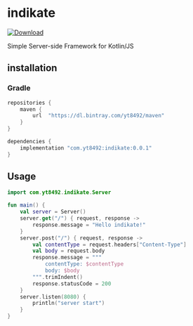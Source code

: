 # indikate
[ ![Download](https://api.bintray.com/packages/yt8492/maven/indikate/images/download.svg?version=0.0.1) ](https://bintray.com/yt8492/maven/indikate/0.0.1/link)

Simple Server-side Framework for Kotlin/JS

## installation

### Gradle

```groovy
repositories {
    maven {
        url  "https://dl.bintray.com/yt8492/maven" 
    }
}

dependencies {
    implementation "com.yt8492:indikate:0.0.1"
}
```

## Usage

```kotlin
import com.yt8492.indikate.Server

fun main() {
    val server = Server()
    server.get("/") { request, response ->
        response.message = "Hello indikate!"
    }
    server.post("/") { request, response ->
        val contentType = request.headers["Content-Type"]
        val body = request.body
        response.message = """
            contentType: $contentType
            body: $body
        """.trimIndent()
        response.statusCode = 200
    }
    server.listen(8080) {
        println("server start")
    }
}
```


